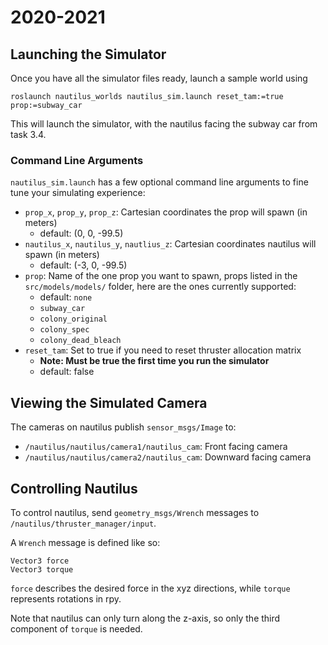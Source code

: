 # 2020-2021

## Launching the Simulator

Once you have all the simulator files ready, launch a sample world using

```
roslaunch nautilus_worlds nautilus_sim.launch reset_tam:=true prop:=subway_car
```

This will launch the simulator, with the nautilus facing the subway car from task 3.4.

### Command Line Arguments

`nautilus_sim.launch` has a few optional command line arguments to fine tune your simulating experience:

- `prop_x`, `prop_y`, `prop_z`: Cartesian coordinates the prop will spawn (in meters)
    - default: (0, 0, -99.5)
- `nautilus_x`, `nautilus_y`, `nautlius_z`: Cartesian coordinates nautilus will spawn (in meters)
    - default: (-3, 0, -99.5)
- `prop`: Name of the one prop you want to spawn, props listed in the `src/models/models/` folder, here are the ones currently supported:
    - default: `none`
    - `subway_car`
    - `colony_original`
    - `colony_spec`
    - `colony_dead_bleach`
- `reset_tam`: Set to true if you need to reset thruster allocation matrix
    - **Note: Must be true the first time you run the simulator**
    - default: false

## Viewing the Simulated Camera

The cameras on nautilus publish `sensor_msgs/Image` to:
- `/nautilus/nautilus/camera1/nautilus_cam`: Front facing camera
- `/nautilus/nautilus/camera2/nautilus_cam`: Downward facing camera

## Controlling Nautilus

To control nautilus, send `geometry_msgs/Wrench` messages to `/nautilus/thruster_manager/input`.

A `Wrench` message is defined like so:
```
Vector3 force
Vector3 torque
```

`force` describes the desired force in the xyz directions, while `torque` represents rotations in rpy.

Note that nautilus can only turn along the z-axis, so only the third component of `torque` is needed.

